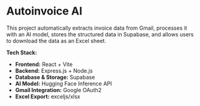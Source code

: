 # Autoinvoice AI

This project automatically extracts invoice data from Gmail, processes it with an AI model, stores the structured data in Supabase, and allows users to download the data as an Excel sheet.

**Tech Stack:**

*   **Frontend:** React + Vite
*   **Backend:** Express.js + Node.js
*   **Database & Storage:** Supabase
*   **AI Model:** Hugging Face Inference API
*   **Gmail Integration:** Google OAuth2
*   **Excel Export:** exceljs/xlsx 